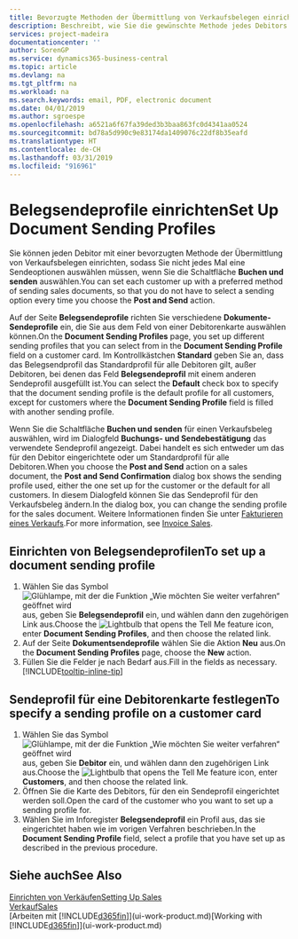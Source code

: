 ```yaml
---
title: Bevorzugte Methoden der Übermittlung von Verkaufsbelegen einrichten | Microsoft Docs
description: Beschreibt, wie Sie die gewünschte Methode jedes Debitors der Übermittlung von Verkaufsbelegen eingerichtet, z Buchen, PDF-Dateien, elektronischer Beleg, usw.
services: project-madeira
documentationcenter: ''
author: SorenGP
ms.service: dynamics365-business-central
ms.topic: article
ms.devlang: na
ms.tgt_pltfrm: na
ms.workload: na
ms.search.keywords: email, PDF, electronic document
ms.date: 04/01/2019
ms.author: sgroespe
ms.openlocfilehash: a6521a6f67fa39ded3b3baa863fc0d4341aa0524
ms.sourcegitcommit: bd78a5d990c9e83174da1409076c22df8b35eafd
ms.translationtype: HT
ms.contentlocale: de-CH
ms.lasthandoff: 03/31/2019
ms.locfileid: "916961"
---
```

# <a name="set-up-document-sending-profiles"></a><span data-ttu-id="56731-103">Belegsendeprofile einrichten</span><span class="sxs-lookup"><span data-stu-id="56731-103">Set Up Document Sending Profiles</span></span>
<span data-ttu-id="56731-104">Sie können jeden Debitor mit einer bevorzugten Methode der Übermittlung von Verkaufsbelegen einrichten, sodass Sie nicht jedes Mal eine Sendeoptionen auswählen müssen, wenn Sie die Schaltfläche **Buchen und senden** auswählen.</span><span class="sxs-lookup"><span data-stu-id="56731-104">You can set each customer up with a preferred method of sending sales documents, so that you do not have to select a sending option every time you choose the **Post and Send** action.</span></span>

<span data-ttu-id="56731-105">Auf der Seite **Belegsendeprofile** richten Sie verschiedene **Dokumente-Sendeprofile** ein, die Sie aus dem Feld von einer Debitorenkarte auswählen können.</span><span class="sxs-lookup"><span data-stu-id="56731-105">On the **Document Sending Profiles** page, you set up different sending profiles that you can select from in the **Document Sending Profile** field on a customer card.</span></span> <span data-ttu-id="56731-106">Im Kontrollkästchen **Standard** geben Sie an, dass das Belegsendprofil das Standardprofil für alle Debitoren gilt, außer Debitoren, bei denen das Feld **Belegsendeprofil** mit einem anderen Sendeprofil ausgefüllt ist.</span><span class="sxs-lookup"><span data-stu-id="56731-106">You can select the **Default** check box to specify that the document sending profile is the default profile for all customers, except for customers where the **Document Sending Profile** field is filled with another sending profile.</span></span>

<span data-ttu-id="56731-107">Wenn Sie die Schaltfläche **Buchen und senden** für einen Verkaufsbeleg auswählen, wird im Dialogfeld **Buchungs- und Sendebestätigung** das verwendete Sendeprofil angezeigt. Dabei handelt es sich entweder um das für den Debitor eingerichtete oder um Standardprofil für alle Debitoren.</span><span class="sxs-lookup"><span data-stu-id="56731-107">When you choose the **Post and Send** action on a sales document, the **Post and Send Confirmation** dialog box shows the sending profile used, either the one set up for the customer or the default for all customers.</span></span> <span data-ttu-id="56731-108">In diesem Dialogfeld können Sie das Sendeprofil für den Verkaufsbeleg ändern.</span><span class="sxs-lookup"><span data-stu-id="56731-108">In the dialog box, you can change the sending profile for the sales document.</span></span> <span data-ttu-id="56731-109">Weitere Informationen finden Sie unter [Fakturieren eines Verkaufs](sales-how-invoice-sales.md).</span><span class="sxs-lookup"><span data-stu-id="56731-109">For more information, see [Invoice Sales](sales-how-invoice-sales.md).</span></span>

## <a name="to-set-up-a-document-sending-profile"></a><span data-ttu-id="56731-110">Einrichten von Belegsendeprofilen</span><span class="sxs-lookup"><span data-stu-id="56731-110">To set up a document sending profile</span></span>
1. <span data-ttu-id="56731-111">Wählen Sie das Symbol ![Glühlampe, mit der die Funktion „Wie möchten Sie weiter verfahren“ geöffnet wird](media/ui-search/search_small.png "Wie möchten Sie weiter verfahren?") aus, geben Sie **Belegsendeprofil** ein, und wählen dann den zugehörigen Link aus.</span><span class="sxs-lookup"><span data-stu-id="56731-111">Choose the ![Lightbulb that opens the Tell Me feature](media/ui-search/search_small.png "Tell me what you want to do") icon, enter **Document Sending Profiles**, and then choose the related link.</span></span>
2. <span data-ttu-id="56731-112">Auf der Seite **Dokumentsendeprofile** wählen Sie die Aktion **Neu** aus.</span><span class="sxs-lookup"><span data-stu-id="56731-112">On the **Document Sending Profiles** page, choose the **New** action.</span></span>
3. <span data-ttu-id="56731-113">Füllen Sie die Felder je nach Bedarf aus.</span><span class="sxs-lookup"><span data-stu-id="56731-113">Fill in the fields as necessary.</span></span> [!INCLUDE[tooltip-inline-tip](includes/tooltip-inline-tip_md.md)]

## <a name="to-specify-a-sending-profile-on-a-customer-card"></a><span data-ttu-id="56731-114">Sendeprofil für eine Debitorenkarte festlegen</span><span class="sxs-lookup"><span data-stu-id="56731-114">To specify a sending profile on a customer card</span></span>
1. <span data-ttu-id="56731-115">Wählen Sie das Symbol ![Glühlampe, mit der die Funktion „Wie möchten Sie weiter verfahren“ geöffnet wird](media/ui-search/search_small.png "Wie möchten Sie weiter verfahren?") aus, geben Sie **Debitor** ein, und wählen dann den zugehörigen Link aus.</span><span class="sxs-lookup"><span data-stu-id="56731-115">Choose the ![Lightbulb that opens the Tell Me feature](media/ui-search/search_small.png "Tell me what you want to do") icon, enter **Customers**, and then choose the related link.</span></span>
2. <span data-ttu-id="56731-116">Öffnen Sie die Karte des Debitors, für den ein Sendeprofil eingerichtet werden soll.</span><span class="sxs-lookup"><span data-stu-id="56731-116">Open the card of the customer who you want to set up a sending profile for.</span></span>
3. <span data-ttu-id="56731-117">Wählen Sie im Inforegister **Belegsendeprofil** ein Profil aus, das sie eingerichtet haben wie im vorigen Verfahren beschrieben.</span><span class="sxs-lookup"><span data-stu-id="56731-117">In the **Document Sending Profile** field, select a profile that you have set up as described in the previous procedure.</span></span>

## <a name="see-also"></a><span data-ttu-id="56731-118">Siehe auch</span><span class="sxs-lookup"><span data-stu-id="56731-118">See Also</span></span>
[<span data-ttu-id="56731-119">Einrichten von Verkäufen</span><span class="sxs-lookup"><span data-stu-id="56731-119">Setting Up Sales</span></span>](sales-setup-sales.md)  
[<span data-ttu-id="56731-120">Verkauf</span><span class="sxs-lookup"><span data-stu-id="56731-120">Sales</span></span>](sales-manage-sales.md)  
<span data-ttu-id="56731-121">[Arbeiten mit [!INCLUDE[d365fin](includes/d365fin_md.md)]](ui-work-product.md)</span><span class="sxs-lookup"><span data-stu-id="56731-121">[Working with [!INCLUDE[d365fin](includes/d365fin_md.md)]](ui-work-product.md)</span></span>
